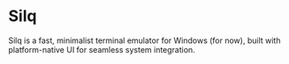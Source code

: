 # Silq
Silq is a fast, minimalist terminal emulator for Windows (for now), built with platform-native UI for seamless system integration.

